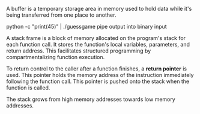 A buffer is a temporary storage area in memory used to hold data while it's being transferred from one place to another.

python -c "print(45)" | ./guessgame pipe output into binary input

A stack frame is a block of memory allocated on the program's stack for each function call. It stores the function's local variables, parameters, and return address. This facilitates structured programming by compartmentalizing function execution.

To return control to the caller after a function finishes, a **return pointer** is used. This pointer holds the memory address of the instruction immediately following the function call. This pointer is pushed onto the stack when the function is called.

The stack grows from high memory addresses towards low memory addresses.